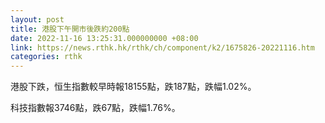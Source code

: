 ```yaml
---
layout: post
title: 港股下午開市後跌約200點
date: 2022-11-16 13:25:31.000000000 +08:00
link: https://news.rthk.hk/rthk/ch/component/k2/1675826-20221116.htm
categories: rthk
---
```


港股下跌，恒生指數較早時報18155點，跌187點，跌幅1.02%。

科技指數報3746點，跌67點，跌幅1.76%。
